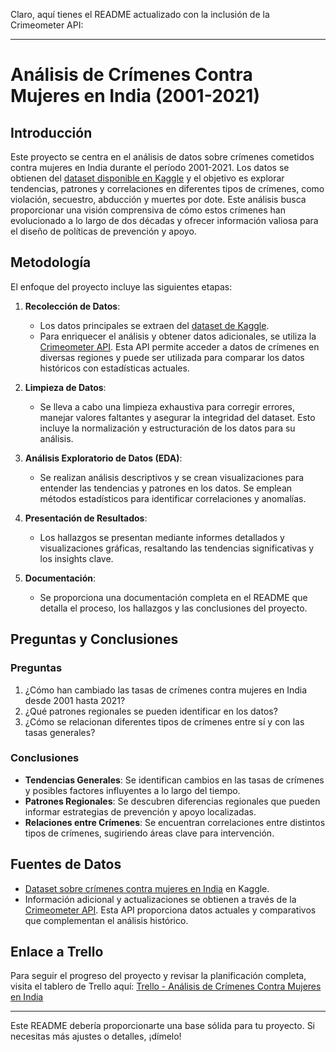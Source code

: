 Claro, aquí tienes el README actualizado con la inclusión de la Crimeometer API:

---

# Análisis de Crímenes Contra Mujeres en India (2001-2021)

## Introducción

Este proyecto se centra en el análisis de datos sobre crímenes cometidos contra mujeres en India durante el período 2001-2021. Los datos se obtienen del [dataset disponible en Kaggle](https://www.kaggle.com/datasets) y el objetivo es explorar tendencias, patrones y correlaciones en diferentes tipos de crímenes, como violación, secuestro, abducción y muertes por dote. Este análisis busca proporcionar una visión comprensiva de cómo estos crímenes han evolucionado a lo largo de dos décadas y ofrecer información valiosa para el diseño de políticas de prevención y apoyo.

## Metodología

El enfoque del proyecto incluye las siguientes etapas:

1. **Recolección de Datos**: 
   - Los datos principales se extraen del [dataset de Kaggle](https://www.kaggle.com/datasets).
   - Para enriquecer el análisis y obtener datos adicionales, se utiliza la [Crimeometer API](https://www.crimeometer.com/). Esta API permite acceder a datos de crímenes en diversas regiones y puede ser utilizada para comparar los datos históricos con estadísticas actuales.

2. **Limpieza de Datos**: 
   - Se lleva a cabo una limpieza exhaustiva para corregir errores, manejar valores faltantes y asegurar la integridad del dataset. Esto incluye la normalización y estructuración de los datos para su análisis.

3. **Análisis Exploratorio de Datos (EDA)**: 
   - Se realizan análisis descriptivos y se crean visualizaciones para entender las tendencias y patrones en los datos. Se emplean métodos estadísticos para identificar correlaciones y anomalías.

4. **Presentación de Resultados**: 
   - Los hallazgos se presentan mediante informes detallados y visualizaciones gráficas, resaltando las tendencias significativas y los insights clave.

5. **Documentación**: 
   - Se proporciona una documentación completa en el README que detalla el proceso, los hallazgos y las conclusiones del proyecto.

## Preguntas y Conclusiones

### Preguntas
1. ¿Cómo han cambiado las tasas de crímenes contra mujeres en India desde 2001 hasta 2021?
2. ¿Qué patrones regionales se pueden identificar en los datos?
3. ¿Cómo se relacionan diferentes tipos de crímenes entre sí y con las tasas generales?

### Conclusiones
- **Tendencias Generales**: Se identifican cambios en las tasas de crímenes y posibles factores influyentes a lo largo del tiempo.
- **Patrones Regionales**: Se descubren diferencias regionales que pueden informar estrategias de prevención y apoyo localizadas.
- **Relaciones entre Crímenes**: Se encuentran correlaciones entre distintos tipos de crímenes, sugiriendo áreas clave para intervención.

## Fuentes de Datos

- [Dataset sobre crímenes contra mujeres en India](https://www.kaggle.com/datasets) en Kaggle.
- Información adicional y actualizaciones se obtienen a través de la [Crimeometer API](https://www.crimeometer.com/). Esta API proporciona datos actuales y comparativos que complementan el análisis histórico.

## Enlace a Trello

Para seguir el progreso del proyecto y revisar la planificación completa, visita el tablero de Trello aquí: [Trello - Análisis de Crímenes Contra Mujeres en India](https://trello.com/b/abc123456/análisis-de-crímenes-contra-mujeres-en-india)

---

Este README debería proporcionarte una base sólida para tu proyecto. Si necesitas más ajustes o detalles, ¡dímelo!
